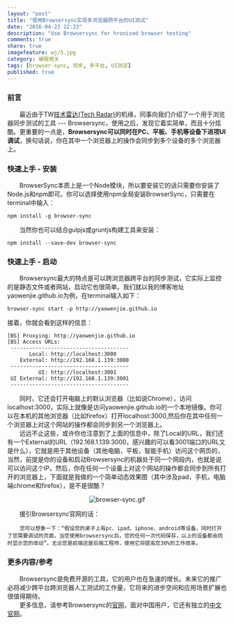 ```yaml
---
layout: "post"
title: "使用Browsersync实现多浏览器跨平台的UI测试"
date: "2016-04-23 22:33"
description: "Use Browsersync for hronised browser testing"
comments: true
share: true
imagefeature: wj/5.jpg
category: 编程相关
tags: [browser-sync, 同步, 多平台, UI测试]
published: true
---
```

### 前言
&emsp;&emsp;最近由于TW[技术雷达(Tech Radar)](https://www.thoughtworks.com/radar/tools)的机缘，同事向我们介绍了一个用于浏览器同步测试的工具 --- Browsersync，使用之后，发现它着实简单，而且十分炫酷。更重要的一点是，__Browsersync可以同时在PC、平板、手机等设备下进项UI调试__，换句话说，你在其中一个浏览器上的操作会同步到多个设备的多个浏览器上。

<!--more-->

### __快速上手 - 安装__

&emsp;&emsp;BrowserSync本质上是一个Node模块，所以要安装它的话只需要你安装了Node.js和npm即可。你可以选择使用npm全局安装BrowserSync，只需要在terminal中输入：

``` shell
npm install -g browser-sync
```

&emsp;&emsp;当然你也可以结合gulpjs或gruntjs构建工具来安装：

``` shell
npm install --save-dev browser-sync
```

### __快速上手 - 启动__
&emsp;&emsp;Browsersync最大的特点是可以跨浏览器跨平台的同步测试，它实际上监控的是静态文件或者网站，启动它也很简单。我们就以我的博客地址yaowenjie.github.io为例，在terminal输入如下：

``` shell
browser-sync start -p http://yaowenjie.github.io
```

接着，你就会看到这样的信息：

```
[BS] Proxying: http://yaowenjie.github.io
[BS] Access URLs:
 --------------------------------------
       Local: http://localhost:3000
    External: http://192.168.1.139:3000
 --------------------------------------
          UI: http://localhost:3001
 UI External: http://192.168.1.139:3001
 --------------------------------------
```

&emsp;&emsp;同时，它还会打开电脑上的默认浏览器（比如说Chrome），访问localhost:3000，实际上就像是访问yaowenjie.github.io的一个本地镜像。你可以在本机的其他浏览器（比如firefox）打开localhost:3000,然后你在其中任何一个浏览器上对这个网站的操作都会同步到另一个浏览器上。 <br/>
&emsp;&emsp;远远不止这些，或许你也注意到了上面的信息中，除了Local的URL，我们还有一个External的URL（192.168.1.139:3000，感兴趣的可以看3001端口的URL又是什么），它就是用于其他设备（其他电脑，平板，智能手机）访问这个网页的，当然，前提是你的设备和启动Browsersync的机器处于同一个网段内，也就是说可以访问这个IP。然后，你在任何一个设备上对这个网站的操作都会同步到所有打开的浏览器上，下面就是我做的一个简单动态效果图（其中涉及pad，手机，电脑端chrome和firefox），是不是很酷？
<center><img class="center" src="{{ site.url }}/images/2016/browser-sync.gif" alt="browser-sync.gif"></center>

&emsp;&emsp;援引Browsersync官网的话：

``` word
    您可以想象一下：“假设您的桌子上有pc、ipad、iphone、android等设备，同时打开了您需要调试的页面，当您使用browsersync后，您的任何一次代码保存，以上的设备都会同时显示您的改动”。无论您是前端还是后端工程师，使用它将提高您30%的工作效率。
```

### __更多内容/参考__
&emsp;&emsp;Browsersync是免费开源的工具，它的用户也在急速的增长。未来它的推广必将减少跨平台跨浏览器人工测试的工作量，它将来的进步空间和应用场景扩展也很值得期待。 <br/>
&emsp;&emsp;更多信息，请参考Browsersync的[官网](https://www.browsersync.io/)，面对中国用户，它还有独立的[中文官网](http://www.browsersync.cn/)。
